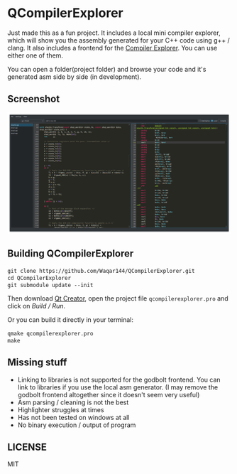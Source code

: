 # QCompilerExplorer

Just made this as a fun project. It includes a local mini compiler explorer, which will show you the assembly generated for your C++ code using g++ / clang. It also includes a frontend for the [Compiler Explorer](https://godbolt.org). You can use either one of them.

You can open a folder(project folder) and browse your code and it's generated asm side by side (in development).

## Screenshot

![screenshot](screenshots/screenshot.png)

## Building QCompilerExplorer

```shell
git clone https://github.com/Waqar144/QCompilerExplorer.git
cd QCompilerExplorer
git submodule update --init
```

Then download [Qt Creator](http://www.qt.io/download-open-source), open the
project file `qcompilerexplorer.pro` and click on *Build / Run*.

Or you can build it directly in your terminal:

```shell
qmake qcompilerexplorer.pro
make
```

## Missing stuff

- Linking to libraries is not supported for the godbolt frontend. You can link to libraries if you use the local asm generator. (I may remove the godbolt frontend altogether since it doesn't seem very useful)
- Asm parsing / cleaning is not the best
- Highlighter struggles at times
- Has not been tested on windows at all
- No binary execution / output of program

## LICENSE

MIT
